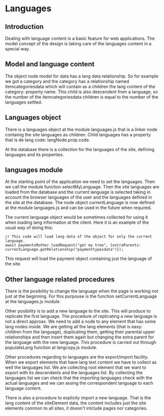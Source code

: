 Languages
=========

## Introduction

Dealing with language content is a basic feature for web applications. The model concept of the design is taking care of the languages content in a special way.

## Model and language content

The object node model for data has a lang data relationship. So for example we got a category and the category has a relationship named itemcategoriesdata which will contain as a children the lang content of the category: property name. This child is also descendent from a language, so the number of the itemcategoriesdata children is equal to the number of the languages settled.

## Languages object

There is a languages object at the module languages.js that is a linker node containig the site languages as children. Child languages has a property that is de lang code: langNode.prop.code.

At the database there is a collection for the languages of the site, defining languages and its properties.

## languages module

At the starting point of the application we need to set the languages. Then we call the module function selectMyLanguage. Then the site languages are loaded from the database and the current language is selected taking in account the browser languages of the user and the languages defined in the site at the database. The node object currentLanguage is now defined at the module languages.js and can be used in the future when required.

The current language object would be sometimes collected for using it when loading lang information at the client. Here it is an example of the usual way of doing this:

```
// This code will load lang data of the object for only the current language.
await paymentsMother.loadRequest("get my tree", {extraParents: currentLanguage.getRelationship("paymenttypesdata")});
```

This request will load the payment object containing just the language of the site.

## Other language related procedures

There is the posibility to change the language when the page is working not just at the beginning. For this purpouse is the function setCurrentLanguage at the languages.js module.

Other posibility is to add a new language to the site. This will produce to replicate the first language. The procedure of replicating a new language is not a direct approax. We need to add a node to any element that has some lang nodes inside. We are getting all the lang elements (that is easy: children from the language), duplicating them, getting their parental upper relationships and then insert them again but changing the extra parent for the language with the new language. This procedure is carried out through populateLang function at langcopy.js module.

Other procedures regarding to languages are the export/import facility. When we export elements that have lang text content we have to collect as well the languages list. We are collecting root element that we want to export with its descendents and the languages list. By collecting the languages list we can check that the importing languages check with the actual languages and we can assing the correspondent language to each language content.


There is also a procedure to explicity import a new language. That is the lang content of the siteElement data, the content includes just the site elements common to all sites, it doesn't inlclude pages nor categories.